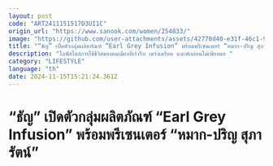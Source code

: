 ```yaml
---
layout: post
code: "ART2411151517D3UI1C"
origin_url: "https://www.sanook.com/women/254833/"
image: "https://github.com/user-attachments/assets/42770d40-e31f-46c1-939e-18d76b193135"
title: "“ธัญ” เปิดตัวกลุ่มผลิตภัณฑ์ “Earl Grey Infusion” พร้อมพรีเซนเตอร์ “หมาก-ปริญ สุภารัตน์”"
description: "ไลฟ์สไตล์การใช้ชีวิตของคนเมืองที่เร่งรีบ เคร่งเครียด และพักผ่อนไม่เพียงพอ "
category: "LIFESTYLE"
language: "th"
date: 2024-11-15T15:21:24.361Z
---
```


# “ธัญ” เปิดตัวกลุ่มผลิตภัณฑ์ “Earl Grey Infusion” พร้อมพรีเซนเตอร์ “หมาก-ปริญ สุภารัตน์”